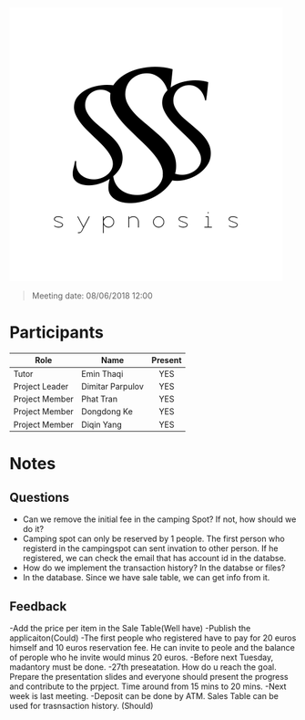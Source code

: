 ![alt text](img/sypnosisLOGO.png)

>Meeting date: 08/06/2018 12:00

Participants
============
| Role | Name | Present |
| ---- | ---- | :-----: |
| Tutor | Emin Thaqi | YES |
| Project Leader | Dimitar Parpulov | YES |
| Project Member | Phat Tran | YES |
| Project Member | Dongdong Ke | YES |
| Project Member | Diqin Yang | YES |

Notes
=====
Questions
---------
- Can we remove the initial fee in the camping Spot? If not, how should we do it? 
 - Camping spot can only be reserved by 1 people. The first person who registerd in the campingspot can sent invation to other person. If he registered, we can check the email that has account id in the databse. 
- How do we implement the transaction history? In the databse or files?
 - In the database. Since we have sale table, we can get info from it. 


	
Feedback
--------
-Add the price per item in the Sale Table(Well have)
-Publish the applicaiton(Could)
-The first people who registered have to pay for 20 euros himself and 10 euros reservation fee. He can invite to peole and the balance of perople who he invite would minus 20 euros. 
-Before next Tuesday, madantory must be done.
-27th preseatation. How do u reach the goal. Prepare the presentation slides and everyone should present the progress and contribute to the prpject. Time around from 15 mins to 20 mins.
-Next week is last meeting.
-Deposit can be done by ATM. Sales Table can be used for trasnsaction history. (Should)


	